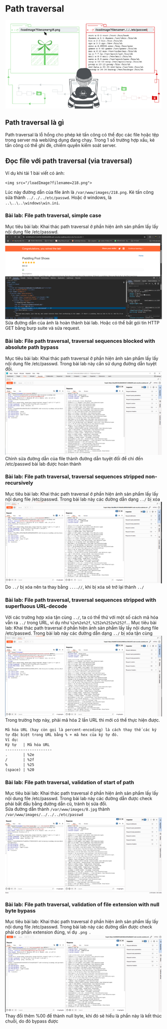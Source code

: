 # Path traversal
![alt text](image-2.png)
## Path traversal là gì
Path traversal là lỗ hổng cho phép kẻ tấn công có thể đọc các file hoặc tệp trong server mà web/ứng dụng đang chạy. Trong 1 số trường hợp xấu, kẻ tấn công có thể ghi đè, chiếm quyền kiểm soát server.
## Đọc file với path traversal (via traversal)
Ví dụ khi tải 1 bài viết có ảnh: 
``` 
<img src="/loadImage?filename=218.png"> 
```
Lúc này đường dẫn của file ảnh là ```/var/www/images/218.png```. Kẻ tấn công sửa thành ```../../../etc/passwd```. Hoặc ở windows, là ```..\..\..\windows\win.ini```. 
### Bài lab: File path traversal, simple case
Mục tiêu bài lab: Khai thác path traversal ở phần hiện ảnh sản phẩm lấy lấy nội dung file /etc/passwd.
![alt text](image.png)
Sửa đường dẫn của ảnh là hoàn thành bài lab. Hoặc có thể bắt gói tin HTTP GET bằng burp suite và sửa request.

### Bài lab: File path traversal, traversal sequences blocked with absolute path bypass
Mục tiêu bài lab: Khai thác path traversal ở phần hiện ảnh sản phẩm lấy lấy nội dung file /etc/passwd. Trong bài lab này cần sử dụng đường dẫn tuyệt đối.
![alt text](image-1.png)
Chỉnh sửa đường dẫn của file thành đường dẫn tuyệt đối để chỉ đến /etc/passwd bài lab được hoàn thành
### Bài lab: File path traversal, traversal sequences stripped non-recursively
Mục tiêu bài lab: Khai thác path traversal ở phần hiện ảnh sản phẩm lấy lấy nội dung file /etc/passwd. Trong bài lab này các đường dẫn dạng `../` bị xóa 
![alt text](image-3.png)
Do `../` bị xóa nên ta thay bằng `....//`, khi bị xóa sẽ trở lại thành `../`

### Bài lab: File path traversal, traversal sequences stripped with superfluous URL-decode
Với các trường hợp xóa tận cùng `../`, ta có thể thử với một số cách mã hóa vẫn ra `../` trong URL, ví dụ như `%2e%2e%2f`, `%252e%252e%252f`...
Mục tiêu bài lab: Khai thác path traversal ở phần hiện ảnh sản phẩm lấy lấy nội dung file /etc/passwd. Trong bài lab này các đường dẫn dạng `../` bị xóa tận cùng
![alt text](image-4.png)
Trong trường hợp này, phải mã hóa 2 lần URL thì mới có thể thực hiện được.
```
Mã hóa URL (hay còn gọi là percent-encoding) là cách thay thế các ký tự đặc biệt trong URL bằng % + mã hex của ký tự đó.
Ví dụ:
Ký tự   | Mã hóa URL
---------------------
.       | %2e
/       | %2f
%       | %25
(space) | %20
```
### Bài lab: File path traversal, validation of start of path
Mục tiêu bài lab: Khai thác path traversal ở phần hiện ảnh sản phẩm lấy lấy nội dung file /etc/passwd. Trong bài lab này các đường dẫn được check phải bắt đầu bằng đường dẫn cũ, tránh bị sửa đổi.  
Sửa đường dẫn thành `/var/www/images/8.jpg` thành `/var/www/images/../../../etc/passwd`
![alt text](image-5.png)

### Bài lab: File path traversal, validation of file extension with null byte bypass
Mục tiêu bài lab: Khai thác path traversal ở phần hiện ảnh sản phẩm lấy lấy nội dung file /etc/passwd. Trong bài lab này các đường dẫn được check phải có phần extension đúng, ví dụ `.png `. 
![alt text](image-6.png)
Thay đổi thêm %00 để thành null byte, khi đó sẽ hiểu là phần này là kết thúc chuỗi, do đó bypass được